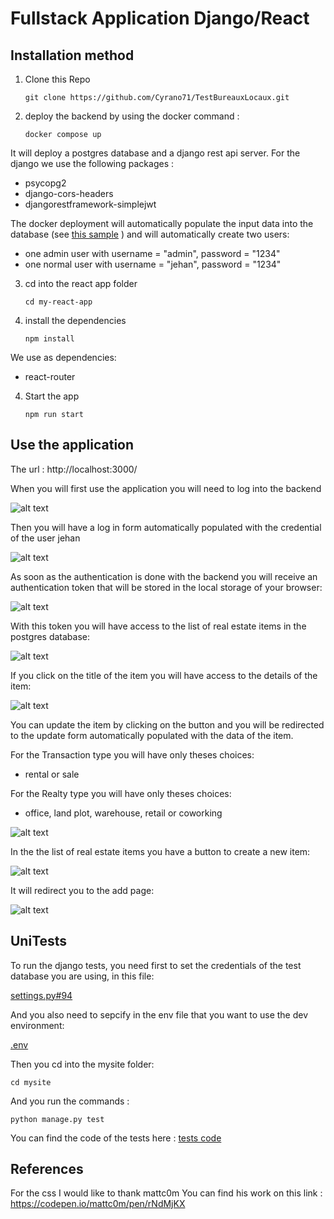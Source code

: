 # Fullstack Application Django/React

## Installation method

1. Clone this Repo

   `git clone https://github.com/Cyrano71/TestBureauxLocaux.git`
   
2. deploy the backend by using the docker command :

   `docker compose up`
   
It will deploy a postgres database and a django rest api server.
For the django we use the following packages :
- psycopg2
- django-cors-headers
- djangorestframework-simplejwt

The docker deployment will automatically populate the input data into the database (see [this sample](mysite/api/fixtures/sample.json) )
and will automatically create two users:
- one admin user with username = "admin", password = "1234"
- one normal user with  username = "jehan", password = "1234"

3. cd into the react app folder

   `cd my-react-app`

4. install the dependencies

   `npm install`
   
We use as dependencies:
- react-router

4. Start the app

   `npm run start`

## Use the application

The url : http://localhost:3000/

When you will first use the application you will need to log into the backend

![alt text](assets/homepage_login.PNG)

Then you will have a log in form automatically populated with the credential of the user jehan

![alt text](assets/loginform.PNG)

As soon as the authentication is done with the backend you will receive an authentication token
that will be stored in the local storage of your browser:

![alt text](assets/localstorage.PNG)

With this token you will have access to the list of real estate items in the postgres database:

![alt text](assets/realestate_page.PNG)

If you click on the title of the item you will have access to the details of the item:

![alt text](assets/realestatedetail_page.PNG)

You can update the item by clicking on the button and you will be redirected to the update form
automatically populated with the data of the item. 

For the Transaction type you will have only theses choices:
- rental or sale

For the Realty type  you will have only theses choices:
- office, land plot, warehouse, retail or coworking

![alt text](assets/updateform_page.PNG)

In the the list of real estate items you have a button to create a new item:

![alt text](assets/realestate_page.PNG)

It will redirect you to the add page:

![alt text](assets/createform_page.PNG)

## UniTests

To run the django tests, you need first to set the credentials of the test database you are using, in this file:

[settings.py#94](mysite/mysite/settings.py#94)

And you also need to sepcify in the env file that you want to use the dev environment:

[.env](mysite/mysite/.env)

Then you cd into the mysite folder:

 `cd mysite`

And you run the commands :

 `python manage.py test`

You can find the code of the tests here : [tests code](mysite/api/tests.py)

## References

For the css I would like to thank mattc0m
You can find his work on this link : https://codepen.io/mattc0m/pen/rNdMjKX